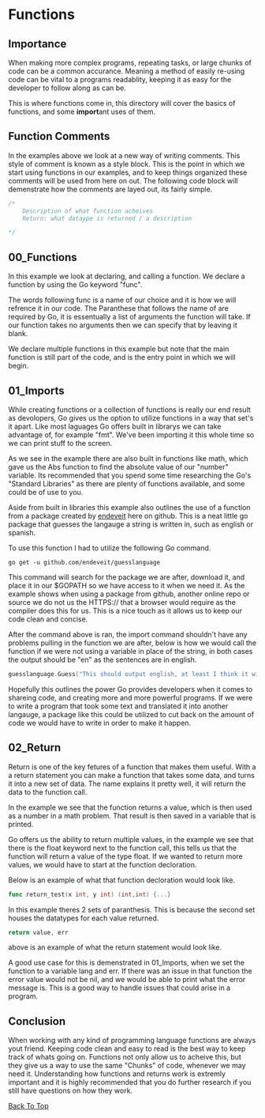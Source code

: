 # Functions

## Importance

When making more complex programs, repeating tasks, or large chunks of code can be a common accurance. Meaning a method of easily re-using code can be vital to a programs readablity, keeping it as easy for the developer to follow along as can be.

This is where functions come in, this directory will cover the basics of functions, and some **import**ant uses of them.

## Function Comments

In the examples above we look at a new way of writing comments. This style of comment is known as a style block. This is the point in which we start using functions in our examples, and to keep things organized these comments will be used from here on out. The following code block will demenstrate how the comments are layed out, its fairly simple.
```go
/*
	Description of what function acheives
	Return: what dataype is returned / a description 

*/
```


## 00_Functions

In this example we look at declaring, and calling a function. We declare a function by using the Go keyword "func".

The words following func is a name of our choice and it is how we will refrence it in our code. The Paranthese that follows the name of are required by Go, it is essentually a list of arguments the function will take. If our function takes no arguments then we can specify that by leaving it blank.

We declare multiple functions in this example but note that the main function is still part of the code, and is the entry point in which we will begin.


## 01_Imports

While creating functions or a collection of functions is really our end result as devolopers, Go gives us the option to utilize functions in a way that set's it apart. Like most laguages Go offers built in librarys we can take advantage of, for example "fmt". We've been importing it this whole time so we can print stuff to the screen. 

As we see in the example there are also built in functions like math, which gave us the Abs function to find the absolute value of our "number" variable. Its recommended that you spend some time researching the Go's "Standard Libraries" as there are plenty of functions available, and some could be of use to you.

Aside from built in libraries this example also outlines the use of a function from a package created by [endeveit](https://github.com/endeveit "endeviet home repo") here on github. This is a neat little go package that guesses the langauge a string is written in, such as english or spanish. 

To use this function I had to utilize the following Go command.

```
go get -u github.com/endeveit/guesslanguage
```

This command will search for the package we are after, download it, and place it in our $GOPATH so we have access to it when we need it. As the example shows when using a package from github, another online repo or source we do not us the HTTPS:// that a browser would require as the compiler does this for us. This is a nice touch as it allows us to keep our code clean and concise.

After the command above is ran, the import command shouldn't have any problems pulling in the function we are after, below is how we would call the function if we were not using a variable in place of the string, in both cases the output should be "en" as the sentences are in english.

```go
guesslanguage.Guess("This should output english, at least I think it will, I and it may do it.")
```

Hopefully this outlines the power Go provides developers when it comes to shareing code, and creating more and more powerful programs. If we were to write a program that took some text and translated it into another langauge, a package like this could be utilized to cut back on the amount of code we would have to write in order to make it happen.


## 02_Return

Return is one of the key fetures of a function that makes them useful. With a a return statement you can make a function that takes some data, and turns it into a new set of data. The name explains it pretty well, it will return the data to the function call.

In the example we see that the function returns a value, which is then used as a number in a math problem. That result is then saved in a variable that is printed.

Go offers us the ability to return multiple values, in the example we see that there is the float keyword next to the function call, this tells us that the function will return a value of the type float. If we wanted to return more values, we would have to start at the function decloration. 

Below is an example of what that function decloration would look like.
```go
func return_test(x int, y int) (int,int) {...}
```

In this example theres 2 sets of paranthesis. This is because the second set houses the datatypes for each value returned.

```go
return value, err
```
above is an example of what the return statement would look like.

A good use case for this is demenstrated in 01_Imports, when we set the function to a variable lang and err. If there was an issue in that function the error value would not be nil, and we would be able to print what the error message is. This is a good way to handle issues that could arise in a program.


## Conclusion

When working with any kind of programming language functions are always yout friend. Keeping code clean and easy to read is the best way to keep track of whats going on. Functions not only allow us to acheive this, but they give us a way to use the same "Chunks" of code, whenever we may need it. Understanding how functions and returns work is extremly important and it is highly recommended that you do further research if you still have questions on how they work.

[Back To Top](#functions)